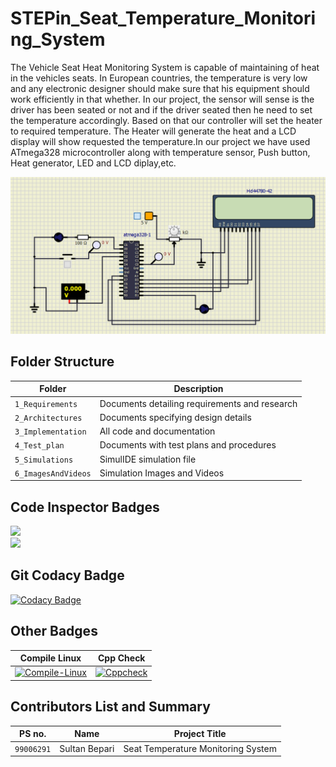 # STEPin_Seat_Temperature_Monitoring_System
The Vehicle Seat Heat Monitoring System is capable of maintaining of heat in the vehicles seats. In European countries, the temperature is very low and any electronic designer should make sure that his equipment should work efficiently in that whether. In our project, the sensor will sense is the driver has been seated or not and if the driver seated then he need to set the temperature accordingly. Based on that our controller will set the heater to required temperature. The Heater will generate the heat and a LCD display will show requested the temperature.In our project we have used ATmega328 microcontroller along with temperature sensor, Push button, Heat generator, LED and LCD diplay,etc.

![](https://github.com/sultanbepari/STEPin_Seat_Temperature_Monitoring_System/blob/main/6_ImagesAndVideos/simulIDE.png)

## Folder Structure
|Folder             | Description |
|-------------------| -----------------------------------------|
| `1_Requirements`   | Documents detailing requirements and research|
| `2_Architectures`         | Documents specifying design details|
| `3_Implementation` | All code and documentation|
| `4_Test_plan`      | Documents with test plans and procedures|
| `5_Simulations`      | SimulIDE simulation file|
| `6_ImagesAndVideos`      | Simulation Images and Videos|

## Code Inspector Badges

![](https://www.code-inspector.com/project/28714/score/svg)<br />![](https://www.code-inspector.com/project/28714/status/svg)

## Git Codacy Badge

[![Codacy Badge](https://app.codacy.com/project/badge/Grade/0331ee08be5f49df9aa17edb570bb842)](https://www.codacy.com/gh/sultanbepari/STEPin_Seat_Temperature_Monitoring_System/dashboard?utm_source=github.com&amp;utm_medium=referral&amp;utm_content=sultanbepari/STEPin_Seat_Temperature_Monitoring_System&amp;utm_campaign=Badge_Grade)

## Other Badges

| Compile Linux | Cpp Check |
| ----------- | ----------- |
|[![Compile-Linux](https://github.com/sultanbepari/STEPin_Seat_Temperature_Monitoring_System/actions/workflows/Compile.yml/badge.svg)](https://github.com/sultanbepari/STEPin_Seat_Temperature_Monitoring_System/actions/workflows/Compile.yml)| [![Cppcheck](https://github.com/sultanbepari/STEPin_Seat_Temperature_Monitoring_System/actions/workflows/Codequality.yml/badge.svg)](https://github.com/sultanbepari/STEPin_Seat_Temperature_Monitoring_System/actions/workflows/Codequality.yml) |


## Contributors List and Summary
|PS no. |  Name   |    Project Title    |
|-------|---------|----------------|
| `99006291` | Sultan Bepari | Seat Temperature Monitoring System |  

